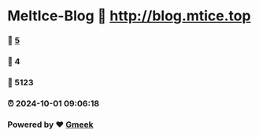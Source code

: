 # MeltIce-Blog :link: http://blog.mtice.top 
### :page_facing_up: [5](http://blog.mtice.top/tag.html) 
### :speech_balloon: 4 
### :hibiscus: 5123 
### :alarm_clock: 2024-10-01 09:06:18 
### Powered by :heart: [Gmeek](https://github.com/Meekdai/Gmeek)
